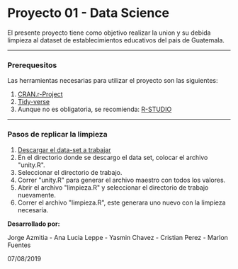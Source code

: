 # Proyecto 01 - Data Science

El presente proyecto tiene como objetivo realizar la union y su debida limpieza al dataset de establecimientos educativos del pais de Guatemala. 

___
### Prerequesitos

Las herramientas necesarias para utilizar el proyecto son las siguientes:
1. [CRAN.r-Project](https://cran.r-project.org/bin/windows/base/)
2. [Tidy-verse](https://www.tidyverse.org/)
3. Aunque no es obligatoria, se recomienda: [R-STUDIO](https://www.rstudio.com/)

___
### Pasos de replicar la limpieza

1. [Descargar el data-set a trabajar](http://www.mineduc.gob.gt/BUSCAESTABLECIMIENTO_GE/)
2. En el directorio donde se descargo el data set, colocar el archivo "unity.R".
3. Seleccionar el directorio de trabajo. 
4. Correr "unity.R" para generar el archivo maestro con todos los valores.
5. Abrir el archivo "limpieza.R" y seleccionar el directorio de trabajo nuevamente. 
6. Correr el archivo "limpieza.R", este generara uno nuevo con la limpieza necesaria.


**Desarrollado por:**

Jorge Azmitia - Ana Lucia Leppe - Yasmin Chavez - Cristian Perez - Marlon Fuentes

07/08/2019

